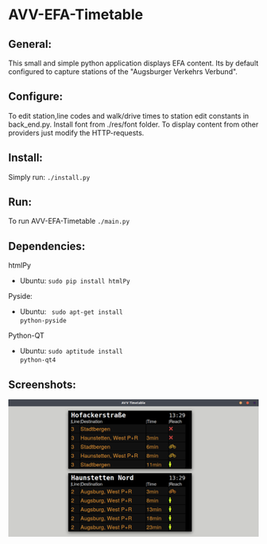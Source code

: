 <h1> AVV-EFA-Timetable

## General:

This small and simple python application displays EFA content. Its by default configured to capture stations of the "Augsburger Verkehrs Verbund".

## Configure:

To edit station,line codes and walk/drive times to station edit constants in back_end.py.
Install font from ./res/font folder.
To display content from other providers just modify the HTTP-requests.

## Install:

Simply run:
`./install.py`

## Run:

To run AVV-EFA-Timetable <code class="shell">./main.py</code>

## Dependencies:

htmlPy

-   Ubuntu: <code class="shell">sudo pip install htmlPy</code>

Pyside:

-   Ubuntu: <code class="shell"> sudo apt-get install python-pyside</code>

Python-QT

-   Ubuntu: <code class="shell">sudo aptitude install python-qt4</code>

## Screenshots:

![01](img/01.png)
